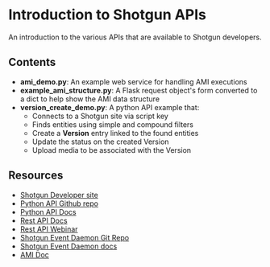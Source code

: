 # Introduction to Shotgun APIs

An introduction to the various APIs that are available to Shotgun developers. 

## Contents

* **ami_demo.py**: An example web service for handling AMI executions
* **example_ami_structure.py**: A Flask request object's form converted to a 
  dict to help show the AMI data structure
* **version_create_demo.py**: A python API example that:
  * Connects to a Shotgun site via script key
  * Finds entities using simple and compound filters
  * Create a **Version** entry linked to the found entities
  * Update the status on the created Version
  * Upload media to be associated with the Version

## Resources

* [Shotgun Developer site](http://developer.shotgunsoftware.com/)
* [Python API Github repo](https://github.com/shotgunsoftware/python-api)
* [Python API Docs](http://developer.shotgunsoftware.com/python-api/)
* [Rest API Docs](http://developer.shotgunsoftware.com/rest-api/)
* [Rest API Webinar](https://youtu.be/3xPPj2pbHVQ)
* [Shotgun Event Daemon Git Repo](https://github.com/shotgunsoftware/shotgunEvents)
* [Shotgun Event Daemon docs](https://github.com/shotgunsoftware/shotgunEvents/wiki)
* [AMI Doc](https://support.shotgunsoftware.com/hc/en-us/articles/219031318-Creating-custom-Action-Menu-Items)